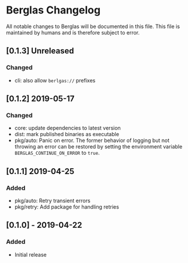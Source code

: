 # Berglas Changelog

All notable changes to Berglas will be documented in this file. This file is maintained by humans and is therefore subject to error.

## [0.1.3] Unreleased
### Changed
- cli: also allow `berlgas://` prefixes

## [0.1.2] 2019-05-17
### Changed
- core: update dependencies to latest version
- dist: mark published binaries as executable
- pkg/auto: Panic on error. The former behavior of logging but not throwing an
  error can be restored by setting the environment variable
  `BERGLAS_CONTINUE_ON_ERROR` to `true`.

## [0.1.1] 2019-04-25
### Added
- pkg/auto: Retry transient errors
- pkg/retry: Add package for handling retries

## [0.1.0] - 2019-04-22
### Added
- Initial release
